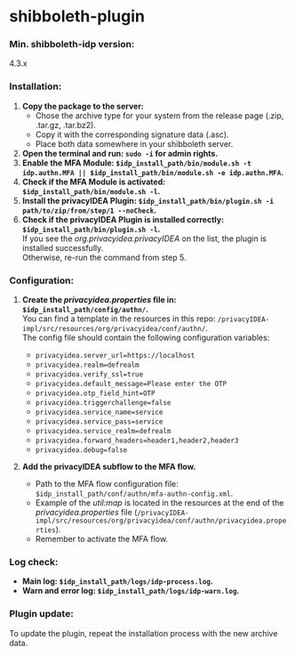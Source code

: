 # shibboleth-plugin

### Min. shibboleth-idp version:
4.3.x

### Installation:
1. **Copy the package to the server:**
    - Chose the archive type for your system from the release page (.zip, .tar.gz, .tar.bz2).
    - Copy it with the corresponding signature data (.asc).
    - Place both data somewhere in your shibboleth server.
2. **Open the terminal and run: `sudo -i` for admin rights.**
3. **Enable the MFA Module: `$idp_install_path/bin/module.sh -t idp.authn.MFA || $idp_install_path/bin/module.sh -e idp.authn.MFA`.**
4. **Check if the MFA Module is activated: `$idp_install_path/bin/module.sh -l`.**
5. **Install the privacyIDEA Plugin: `$idp_install_path/bin/plugin.sh -i path/to/zip/from/step/1 --noCheck`.**
6. **Check if the privacyIDEA Plugin is installed correctly: `$idp_install_path/bin/plugin.sh -l`.**<br>
If you see the *org.privacyidea.privacyIDEA* on the list, the plugin is installed successfully.<br>
Otherwise, re-run the command from step 5.

### Configuration:
1. **Create the *privacyidea.properties* file in: `$idp_install_path/config/authn/`.**<br>
   You can find a template in the resources in this repo: `/privacyIDEA-impl/src/resources/org/privacyidea/conf/authn/`.<br>
   The config file should contain the following configuration variables:
   - `privacyidea.server_url=https://localhost`
   - `privacyidea.realm=defrealm`
   - `privacyidea.verify_ssl=true`
   - `privacyidea.default_message=Please enter the OTP`
   - `privacyidea.otp_field_hint=OTP`
   - `privacyidea.triggerchallenge=false`
   - `privacyidea.service_name=service`
   - `privacyidea.service_pass=service`
   - `privacyidea.service_realm=defrealm`
   - `privacyidea.forward_headers=header1,header2,header3`
   - `privacyidea.debug=false`

2. **Add the privacyIDEA subflow to the MFA flow.**<br>
   - Path to the MFA flow configuration file: `$idp_install_path/conf/authn/mfa-authn-config.xml`.
   - Example of the *util:map* is located in the resources at the end of the *privacyidea.properties* file (`/privacyIDEA-impl/src/resources/org/privacyidea/conf/authn/privacyidea.properties`).
   - Remember to activate the MFA flow.

### Log check:
- **Main log: `$idp_install_path/logs/idp-process.log`.**
- **Warn and error log: `$idp_install_path/logs/idp-warn.log`.**

### Plugin update:
To update the plugin, repeat the installation process with the new archive data.